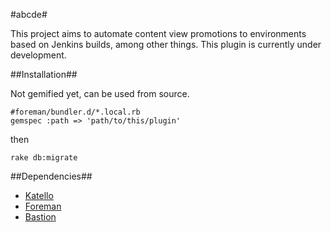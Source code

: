 #abcde#

This project aims to automate content view promotions to environments based on Jenkins builds, among other things. This plugin is currently under development.

##Installation##

 Not gemified yet, can be used from source.

```
#foreman/bundler.d/*.local.rb
gemspec :path => 'path/to/this/plugin'
```
then
```
rake db:migrate
```

##Dependencies##

* [Katello](https://github.com/Katello/katello)
* [Foreman](https://github.com/theforeman/foreman)
* [Bastion](https://github.com/Katello/bastion)

